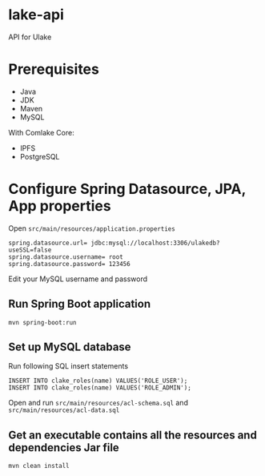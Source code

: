 # lake-api
API for Ulake

# Prerequisites
- Java
- JDK 
- Maven 
- MySQL 

With Comlake Core: 
- IPFS 
- PostgreSQL 

# Configure Spring Datasource, JPA, App properties
Open `src/main/resources/application.properties`

```
spring.datasource.url= jdbc:mysql://localhost:3306/ulakedb?useSSL=false
spring.datasource.username= root
spring.datasource.password= 123456
```

Edit your MySQL username and password

## Run Spring Boot application
```
mvn spring-boot:run
```

## Set up MySQL database
Run following SQL insert statements

```
INSERT INTO clake_roles(name) VALUES('ROLE_USER');
INSERT INTO clake_roles(name) VALUES('ROLE_ADMIN');
```

Open and run `src/main/resources/acl-schema.sql` and `src/main/resources/acl-data.sql`

## Get an executable contains all the resources and dependencies Jar file
```
mvn clean install
```
